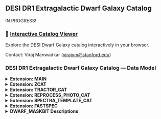 

## DESI DR1 Extragalactic Dwarf Galaxy Catalog

IN PROGRESS!

### 🔗 [Interactive Catalog Viewer](https://virajvman.github.io/desidwarfs_webapp/interactive.html)
Explore the DESI Dwarf Galaxy catalog interactively in your browser.


Contact: Viraj Manwadkar (virajvm@stanford.edu)

### DESI DR1 Extragalactic Dwarf Galaxy Catalog — Data Model


<details>
<summary><strong>Extension: MAIN</strong></summary>

<br>

| Name | Type | Units | Description |
|------|------|-------|-------------|
| TARGETID | int64 |  | DESI TARGET ID |
| SURVEY | str |  | Survey name |
| PROGRAM | str |  | Program name |
| Z | float64 |  | Redrock Redshift |
| DELTACHI2 | float64 |  | Redrock delta-chi-squared |
| ZWARN | int8 |  | Redrock zwarning bit |
| RA | float64 | deg | Right Ascension of galaxy center |
| DEC | float64 | deg | Declination of galaxy center |
| RA_TARGET | float64 | deg | Right Ascension from target catalog |
| DEC_TARGET | float64 | deg | Declination from target catalog |
| DESINAME | str |  | DESI object name |
| LUMI_DIST_MPC | float32 | Mpc | Luminosity distance in Mpc |
| LOG_MSTAR_SAGA | float32 | $\mathrm{\log(M_\odot)}$ | Log stellar mass using the fiducial luminosity distance and SAGA gr-based approximation |
| LOG_MSTAR_M24 | float32 | $\mathrm{\log(M_\odot)}$ | Log stellar mass using the fiducial luminosity distance and de los Reyes et al. 2024 gr-based approximation |
| MAG_G | float32 | $\mathrm{mag}$ | g-band magnitude (MW extinction corrected) |
| MAG_R | float32 | $\mathrm{mag}$ | r-band magnitude (MW extinction corrected) |
| MAG_Z | float32 | $\mathrm{mag}$ | z-band magnitude (MW extinction corrected) |
| MAG_G_TARGET | float32 | $\mathrm{mag}$ | g-band magnitude (MW extinction corrected). For shredded sources, this is the uncorrected, shredded photometry |
| MAG_R_TARGET | float32 | $\mathrm{mag}$ | r-band magnitude (MW extinction corrected) |
| MAG_Z_TARGET | float32 | $\mathrm{mag}$ | z-band magnitude (MW extinction corrected) |
| SAMPLE | str |  | DESI target class (e.g., BGS_BRIGHT, BGS_FAINT)  |
| DWARF_MASKBIT | int32 |  | Bitwise mask to apply various cleaning cuts. See [bitmask descriptions](#dwarf_maskbit-descriptions). |
| MAG_TYPE | str |  | Photometry MASKBIT  |
| PHOTOMETRY_UPDATED | bool |  | Boolean indicating whether the photometry was updated from its original target Tractor photometry.  |
| SHAPE_PARAMS | str | | Galaxy shape parameters: semi-major axis in arcsec, b/a ratio, position angle (degrees)  |
| IN_SGA_2020 | bool |  | Boolean indicating whether targeted source had Tractor MASKBITS=12, that is, in SGA-2020 catalog  |

</details>



<details>
<summary><strong>Extension: ZCAT</strong></summary>

<br>


| Name | Type | Units | Description |
|------|------|-------|-------------|
| TARGETID | int64 |  | DESI TARGET ID |
| HEALPIX | int32 |  | healpix containing this location at NSIDE=64 in the NESTED scheme |
| CMX_TARGET | int64 |  | Commissioning (CMX) targeting bit |
| DESI_TARGET | int64 |  | DESI targeting bit |
| BGS_TARGET | int64 |  | BGS targeting bit |
| MWS_TARGET | int64 |  | MWS targeting bit |
| SCND_TARGET | int64 |  | Secondary target targeting bit |
| SV1_DESI_TARGET | int64 |  | SV1 DESI targeting bit |
| SV1_BGS_TARGET | int64 |  | SV1 BGS targeting bit |
| SV1_MWS_TARGET | int64 |  | SV1 MWS targeting bit |
| SV2_DESI_TARGET | int64 |  | SV2 DESI targeting bit |
| SV2_BGS_TARGET | int64 |  | SV2 BGS targeting bit |
| SV2_MWS_TARGET | int64 |  | SV2 MWS targeting bit |
| SV3_DESI_TARGET | int64 |  | SV3 DESI targeting bit |
| SV3_BGS_TARGET | int64 |  | SV3 BGS targeting bit |
| SV3_MWS_TARGET | int64 |  | SV3 MWS targeting bit |
| SV1_SCND_TARGET | int64 |  | SV1 secondary targeting bit |
| SV2_SCND_TARGET | int64 |  | SV2 secondary targeting bit |
| SV3_SCND_TARGET | int64 |  | SV3 secondary targeting bit |
| TSNR2_LRG | float32 |  | LRG template (S/N)^2 summed over B,R,Z |
| CHI2 | float32 |  | Best fit Redrock chi squared |
| OBJTYPE | str |  | Object type: TGT, SKY, NON, BAD |
| OBSCONDITIONS | int32 |  | Flag the target to be observed in graytime |
| COADD_NUMEXP | int16 |  | Number of exposures in coadd |
| COADD_EXPTIME | float32 | s | Summed exposure time for coadd |
| COADD_NUMTILE | int16 |  | Number of tiles in coadd |
| MEAN_PSF_TO_FIBER_SPECFLUX | float32 |  | Mean fraction of light from point-like source captured by 1.5 arcsec diameter fiber given atmospheric seeing |
| MIN_MJD | float64 | d | Minimum Modified Julian Date when the shutter was open for the first exposure used in the coadded spectrum |
| MAX_MJD | float64 | d | Maximum Modified Julian Date when the shutter was open for the last exposure used in the coadded spectrum |
| MEAN_MJD | float64 | d | Mean Modified Julian Date over exposures used in the coadded spectrum |
| ZCAT_NSPEC | int16 |  | Number of times this TARGETID appears in this catalog |
| ZCAT_PRIMARY | bool |  | Boolean flag (True/False) for the primary coadded spectrum in zpix zcatalog |


</details>

<details>
<summary><strong>Extension: TRACTOR_CAT</strong></summary>


<br>


| Name | Type | Units | Description |
|------|------|-------|-------------|
| TARGETID | int64 |  | DESI TARGET ID |
| RELEASE | int16 |  | Legacy Surveys data release number. |
| BRICKNAME | str |  | Name of the sky brick, encoding RA and Dec (e.g., '1126p222' for RA=112.6, Dec=+22.2). |
| BRICKID | int32 |  | Integer ID of the brick [1–662174]. |
| BRICK_OBJID | int32 |  | Catalog object number within this brick. Unique identifier when combined with RELEASE and BRICKID. |
| EBV | float32 | mag | Galactic extinction E(B-V) reddening from SFD98, used to compute the mw_transmission_ columns |
| FIBERFLUX_R | float32 | nmgy | Predicted r-band flux within a 1.5″ diameter fiber under 1″ Gaussian seeing (not extinction corrected). |
| MASKBITS | int16 |  | Tractor Bitwise mask indicating that an object touches a pixel in the coadd maskbits maps (see DR9 bitmasks documentation). |
| REF_ID | int64 |  | Reference catalog source ID (Tyc1*1e6 + Tyc2*10 + Tyc3 for Tycho-2, ‘sourceid’ for Gaia DR2). |
| REF_CAT | str |  | Reference catalog identifier: 'T2' (Tycho-2), 'G2' (Gaia DR2), 'L3' (SGA), or empty if none. |
| FLUX_G | float32 | nmgy | Total g-band flux corrected for Galactic extinction. |
| FLUX_IVAR_G | float32 | 1/nmgy^2 | Inverse variance of FLUX_G (extinction corrected). |
| MAG_G | float32 | mag | Extinction-corrected g-band magnitude. |
| MAG_G_ERR | float32 | mag | Uncertainty in g-band magnitude. |
| FLUX_R | float32 | nmgy | Total r-band flux corrected for Galactic extinction. |
| FLUX_IVAR_R | float32 | 1/nmgy^2 | Inverse variance of FLUX_R (extinction corrected). |
| MAG_R | float32 | mag | Extinction-corrected r-band magnitude. |
| MAG_R_ERR | float32 | mag | Uncertainty in r-band magnitude. |
| FLUX_Z | float32 | nmgy | Total z-band flux corrected for Galactic extinction. |
| FLUX_IVAR_Z | float32 | 1/nmgy^2 | Inverse variance of FLUX_Z (extinction corrected). |
| MAG_Z | float32 | mag | Extinction-corrected z-band magnitude. |
| MAG_Z_ERR | float32 | mag | Uncertainty in z-band magnitude. |
| FIBERMAG_G | float32 | mag | Predicted g-band magnitude within 1.5'' fiber (not extinction corrected). |
| FIBERMAG_R | float32 | mag | Predicted r-band magnitude within 1.5'' fiber (not extinction corrected). |
| FIBERTOTMAG_G | float32 | mag | Predicted g-band magnitude within 1.5'' fiber from all sources at this location (not extinction corrected). |
| FIBERTOTMAG_R | float32 | mag | Predicted r-band magnitude within 1.5'' fiber from all sources at this location (not extinction corrected). |
| OBJID | int32 |  | Object number within the brick (0–N−1), unique within a given RELEASE and BRICKID. |
| SIGMA_G | float32 | arcsec | Gaussian sigma of the object model in g-band. |
| FRACFLUX_G | float32 |  | Profile-weighted fraction of flux from neighboring sources divided by total flux in g-band. |
| RCHISQ_G | float32 |  | Reduced chi-squared of the g-band model fit. |
| SIGMA_R | float32 | arcsec | Gaussian sigma of the object model in r-band. |
| FRACFLUX_R | float32 |  | Profile-weighted fraction of flux from neighboring sources divided by total flux in r-band. |
| RCHISQ_R | float32 |  | Reduced chi-squared of the r-band model fit. |
| SIGMA_Z | float32 | arcsec | Gaussian sigma of the object model in z-band. |
| FRACFLUX_Z | float32 |  | Profile-weighted fraction of flux from neighboring sources divided by total flux in z-band. |
| RCHISQ_Z | float32 |  | Reduced chi-squared of the z-band model fit. |
| SHAPE_R | float32 | arcsec | Half-light radius of the best-fit galaxy model (r-band). |
| SHAPE_R_ERR | float32 | arcsec | Uncertainty in the half-light radius (r-band). |
| MU_R | float32 | mag/arcsec^2 | Surface brightness within the effective radius in r-band. |
| MU_R_ERR | float32 | mag/arcsec^2 | Uncertainty in the surface brightness (r-band). |
| SERSIC | float32 |  | Power-law index for the Sersic profile model (type='SER'). |
| SERSIC_IVAR | float32 |  | Inverse variance of the Sersic index parameter. |
| BA | float32 |  | Axis ratio (b/a) of the best-fit galaxy model. |
| TYPE | str |  | Object type as classified by the Tractor model. |
| PHI | float32 | deg | Position angle of the major axis |
| NOBS_G | int16 |  | Number of images contributing to the central pixel in the g-band. |
| NOBS_R | int16 |  | Number of images contributing to the central pixel in the r-band. |
| NOBS_Z | int16 |  | Number of images contributing to the central pixel in the z-band. |
| MW_TRANSMISSION_G | float32 |  | Galactic transmission in g filter in linear units [0, 1] |
| MW_TRANSMISSION_R | float32 |  | Galactic transmission in r filter in linear units [0, 1] |
| MW_TRANSMISSION_Z | float32 |  | Galactic transmission in z filter in linear units [0, 1] |
| SWEEP | str |  | Name of the sweep file from which this source was extracted. |

</details>

<details>
<summary><strong>Extension: REPROCESS_PHOTO_CAT</strong></summary>

<br>



</details>


<details>
<summary><strong>Extension: SPECTRA_TEMPLATE_CAT</strong></summary>

<br>



</details>


<details>
<summary><strong>Extension: FASTSPEC</strong></summary>

<br>

| Name | Type | Units | Description |
|------|------|-------|-------------|
| TARGETID | int64 |  | DESI TARGET ID |
| DN4000 | float32 |  | Narrow 4000-Å break index (Balogh et al. 1999) measured from the emission-line subtracted spectrum. |
| DN4000_OBS | float32 |  | Narrow 4000-Å break index measured from the observed spectrum. |
| DN4000_IVAR | float32 |  | Inverse variance of DN4000 and DN4000_OBS. |
| DN4000_MODEL | float32 |  | Narrow 4000-Å break index measured from the best-fitting continuum model. |
| DN4000_MODEL_IVAR | float32 |  | Inverse variance of DN4000_MODEL. |
| SNR_B | float32 |  | Median signal-to-noise ratio per pixel in the b camera. |
| SNR_R | float32 |  | Median signal-to-noise ratio per pixel in the r camera. |
| SNR_Z | float32 |  | Median signal-to-noise ratio per pixel in the z camera. |
| APERCORR | float32 |  | Median aperture correction factor. |
| APERCORR_G | float32 |  | Aperture correction factor measured in the g band. |
| APERCORR_R | float32 |  | Aperture correction factor measured in the r band. |
| APERCORR_Z | float32 |  | Aperture correction factor measured in the z band. |
| OII_3726_FLUX | float32 | 1e-17 erg / (cm2 s) | Gaussian-integrated emission-line flux for OII_3726. |
| OII_3726_FLUX_IVAR | float32 | 1e+34 cm4 s2 / erg2 | Inverse variance in OII_3726_FLUX. |
| OII_3729_FLUX | float32 | 1e-17 erg / (cm2 s) | Gaussian-integrated emission-line flux for OII_3729. |
| OII_3729_FLUX_IVAR | float32 | 1e+34 cm4 s2 / erg2 | Inverse variance in OII_3729_FLUX. |
| OIII_4363_FLUX | float32 | 1e-17 erg / (cm2 s) | Gaussian-integrated emission-line flux for OIII_4363. |
| OIII_4363_FLUX_IVAR | float32 | 1e+34 cm4 s2 / erg2 | Inverse variance in OIII_4363_FLUX. |
| HEII_4686_FLUX | float32 | 1e-17 erg / (cm2 s) | Gaussian-integrated emission-line flux for HEII_4686. |
| HEII_4686_FLUX_IVAR | float32 | 1e+34 cm4 s2 / erg2 | Inverse variance in HEII_4686_FLUX. |
| HBETA_FLUX | float32 | 1e-17 erg / (cm2 s) | Gaussian-integrated emission-line flux for HBETA. |
| HBETA_FLUX_IVAR | float32 | 1e+34 cm4 s2 / erg2 | Inverse variance in HBETA_FLUX. |
| OIII_4959_FLUX | float32 | 1e-17 erg / (cm2 s) | Gaussian-integrated emission-line flux for OIII_4959. |
| OIII_4959_FLUX_IVAR | float32 | 1e+34 cm4 s2 / erg2 | Inverse variance in OIII_4959_FLUX. |
| OIII_5007_FLUX | float32 | 1e-17 erg / (cm2 s) | Gaussian-integrated emission-line flux for OIII_5007. |
| OIII_5007_FLUX_IVAR | float32 | 1e+34 cm4 s2 / erg2 | Inverse variance in OIII_5007_FLUX. |
| HEI_5876_FLUX | float32 | 1e-17 erg / (cm2 s) | Gaussian-integrated emission-line flux for HEI_5876. |
| HEI_5876_FLUX_IVAR | float32 | 1e+34 cm4 s2 / erg2 | Inverse variance in HEI_5876_FLUX. |
| NII_6548_FLUX | float32 | 1e-17 erg / (cm2 s) | Gaussian-integrated emission-line flux for NII_6548. |
| NII_6548_FLUX_IVAR | float32 | 1e+34 cm4 s2 / erg2 | Inverse variance in NII_6548_FLUX. |
| HALPHA_FLUX | float32 | 1e-17 erg / (cm2 s) | Gaussian-integrated emission-line flux for HALPHA. |
| HALPHA_FLUX_IVAR | float32 | 1e+34 cm4 s2 / erg2 | Inverse variance in HALPHA_FLUX. |
| HALPHA_BROAD_FLUX | float32 | 1e-17 erg / (cm2 s) | Gaussian-integrated emission-line flux for HALPHA_BROAD. |
| HALPHA_BROAD_FLUX_IVAR | float32 | 1e+34 cm4 s2 / erg2 | Inverse variance in HALPHA_BROAD_FLUX. |
| NII_6584_FLUX | float32 | 1e-17 erg / (cm2 s) | Gaussian-integrated emission-line flux for NII_6584. |
| NII_6584_FLUX_IVAR | float32 | 1e+34 cm4 s2 / erg2 | Inverse variance in NII_6584_FLUX. |
| SII_6716_FLUX | float32 | 1e-17 erg / (cm2 s) | Gaussian-integrated emission-line flux for SII_6716. |
| SII_6716_FLUX_IVAR | float32 | 1e+34 cm4 s2 / erg2 | Inverse variance in SII_6716_FLUX. |
| SII_6731_FLUX | float32 | 1e-17 erg / (cm2 s) | Gaussian-integrated emission-line flux for SII_6731. |
| SII_6731_FLUX_IVAR | float32 | 1e+34 cm4 s2 / erg2 | Inverse variance in SII_6731_FLUX. |
| SIII_9069_FLUX | float32 | 1e-17 erg / (cm2 s) | Gaussian-integrated emission-line flux for SIII_9069. |
| SIII_9069_FLUX_IVAR | float32 | 1e+34 cm4 s2 / erg2 | Inverse variance in SIII_9069_FLUX. |
| SIII_9532_FLUX | float32 | 1e-17 erg / (cm2 s) | Gaussian-integrated emission-line flux for SIII_9532. |
| SIII_9532_FLUX_IVAR | float32 | 1e+34 cm4 s2 / erg2 | Inverse variance in SIII_9532_FLUX. |
| HALPHA_BOXFLUX | float32 | 1e-17 erg / (cm2 s) | Boxcar-integrated Halpha emission-line flux. |
| HALPHA_BOXFLUX_IVAR | float32 | 1e+34 cm4 s2 / erg2 | Inverse variance in HALPHA_BOXFLUX. |
| HALPHA_EW | float32 | Angstrom | Rest-frame equivalent width of Halpha emission line. |
| HALPHA_EW_IVAR | float32 | 1 / Angstrom2 | Inverse variance in HALPHA_EW. |
| HALPHA_SIGMA | float32 | km / s | Gaussian emission-line width of Halpha before convolution with the resolution matrix. |
| HALPHA_SIGMA_IVAR | float32 | s2 / km2 | Inverse variance in HALPHA_SIGMA. |
</details>



<details>
<summary><strong>DWARF_MASKBIT Descriptions</strong></summary>

<br>

<a name="dwarf_maskbit-descriptions"></a>

Each bit in the `DWARF_MASKBIT` column corresponds to a specific quality or cleaning flag applied to dwarf galaxy candidates.  
A value of `1 << n` indicates that the bit at position `n` is set.

| Bit | Value | Description |
|:--:|:--:|:--|:--|
| 0 | 1 | Curve of growth computation failed (NaN values) | 
| 1 | 2 | Curve of growth likely not converged (APER R4 - COG > 0.5 mag) |
| 2 | 4 | Large residuals in curve of growth fit | 
| 3 | 8 | Curve of growth decreases with increasing aperture | 
| 4 | 16 | Large fraction of R4 aperture outside image bounds (>0.25) |
| 5 | 32 | Large fraction of pixels masked within R4 aperture (>0.33) | 
| 6 | 64 | Large fraction of pixels in image cutout masked (>0.33)  | 
| 7 | 128 | Bad $g-r$ or $r-z$ colors (|color| > 2) | 
| 8 | 256 | Source does not lie on segmented map | 
| 9 | 512 | Source is likely shredded ($p_{\rm CNN} > 0.25$) and near bright star | 
| 10 | 1024 | Aperture center lies in masked region | 
| 11 | 2048 | Large reduced  $\chi^2 > 10$ (at least one band) if using original Tractor photometry | 
| 12 | 4096 | Source within twice of SGA-2020 galaxy at same redshift, but not flagged as SGA-2020 source in Tractor  | 
| 13 | 8192 | Low signal-to-noise detection (SNR > 5 in only one band or less) | 

</details>